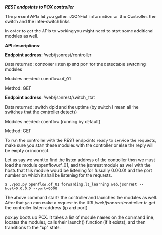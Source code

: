
***REST endpoints to POX controller***

The present APIs let you gather JSON-ish information on the Controller, the switch and the inter-switch links

In order to get the APIs to working you might need to start some additional modules as well.

**API descriptions**:

**Endpoint address**:	  /web/jsonrest/controller
  
  Data returned:	      controller listen ip and port for the detectable switching modules 	
  
  Modules needed:	      openflow.of_01
  
  Method:		            GET
 
**Endpoint address**:	  /web/jsonrest/switch_stat 
  
  Data returned:	      switch dpid and the uptime (by switch I mean all the switches that the controller detects)
  
  Modules needed:	      openflow (running by default)
  
  Method:		            GET
 
To run the controller with the REST endpoints ready to service the requests, make sure you start these modules with the controller or else the 
reply will be empty or incorrect.

Let us say we want to find the listen address of the controller then we must load the module openflow.of_01, and the jsonrest module as well
with the hosts that this module would be listening for (usually 0.0.0.0) and the port number on which it shall be listening for the requests.


```$ ./pox.py openflow.of_01 forwarding.l2_learning web.jsonrest --host=0.0.0.0 --port=8008```

The above command starts the controller and launches the modules as well. After that you can make a request to the 
URI /web/jsonrest/controller to get the controller listen-address (ip and port). 

pox.py boots up POX. It takes a list of module names on the command line,
locates the modules, calls their launch() function (if it exists), and
then transitions to the "up" state.
